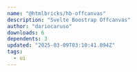 ```yaml
---
name: "@htmlbricks/hb-offcanvas"
description: "Svelte Boostrap Offcanvas"
author: "dariocaruso"
downloads: 6
dependents: 3
updated: "2025-03-09T03:10:41.094Z"
tags: 
  - ui
---
```

